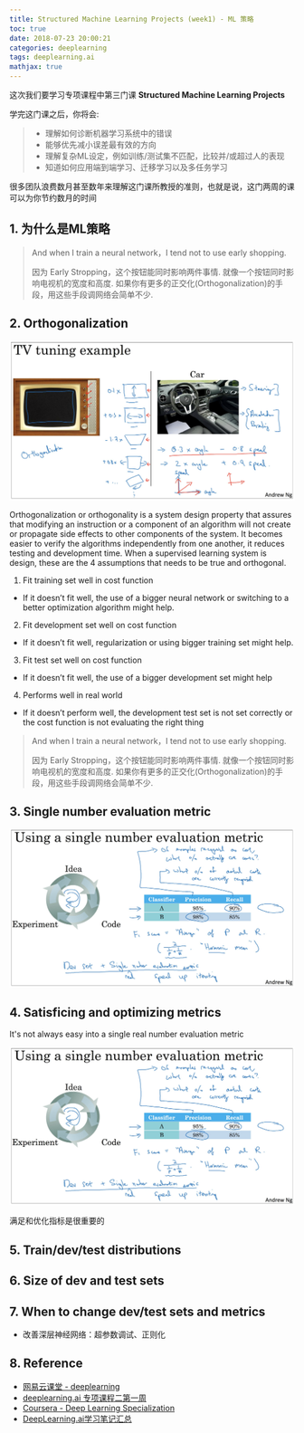 ```yaml
---
title: Structured Machine Learning Projects (week1) - ML 策略
toc: true
date: 2018-07-23 20:00:21
categories: deeplearning
tags: deeplearning.ai
mathjax: true
---
```


<script type="text/x-mathjax-config">
  MathJax.Hub.Config({
    extensions: ["tex2jax.js"],
    jax: ["input/TeX"],
    tex2jax: {
      inlineMath: [ ['$','$'], ['\\(','\\)'] ],
      displayMath: [ ['$$','$$']],
      processEscapes: true
    }
  });
</script>
<script type="text/javascript" src="https://cdn.mathjax.org/mathjax/latest/MathJax.js?config=TeX-AMS_HTML,http://myserver.com/MathJax/config/local/local.js">
</script>

这次我们要学习专项课程中第三门课 **Structured Machine Learning Projects**

学完这门课之后，你将会:

> - 理解如何诊断机器学习系统中的错误
> - 能够优先减小误差最有效的方向
> - 理解复杂ML设定，例如训练/测试集不匹配，比较并/或超过人的表现
> - 知道如何应用端到端学习、迁移学习以及多任务学习

很多团队浪费数月甚至数年来理解这门课所教授的准则，也就是说，这门两周的课可以为你节约数月的时间

<!-- more -->

## 1. 为什么是ML策略

> And when I train a neural network，I tend not to use early shopping.
> 
> 因为 Early Stropping，这个按钮能同时影响两件事情. 就像一个按钮同时影响电视机的宽度和高度. 如果你有更多的正交化(Orthogonalization)的手段，用这些手段调网络会简单不少.

## 2. Orthogonalization

<img src="/images/deeplearning/C3W1-2_1.png" width="600" />

Orthogonalization or orthogonality is a system design property that assures that modifying an instruction
or a component of an algorithm will not create or propagate side effects to other components of the
system. It becomes easier to verify the algorithms independently from one another, it reduces testing and
development time.
When a supervised learning system is design, these are the 4 assumptions that needs to be true and
orthogonal.
1. Fit training set well in cost function
- If it doesn’t fit well, the use of a bigger neural network or switching to a better optimization
algorithm might help.
2. Fit development set well on cost function
- If it doesn’t fit well, regularization or using bigger training set might help.
3. Fit test set well on cost function
- If it doesn’t fit well, the use of a bigger development set might help
4. Performs well in real world
- If it doesn’t perform well, the development test set is not set correctly or the cost function is
not evaluating the right thing

> And when I train a neural network，I tend not to use early shopping.
> 
> 因为 Early Stropping，这个按钮能同时影响两件事情. 就像一个按钮同时影响电视机的宽度和高度. 如果你有更多的正交化(Orthogonalization)的手段，用这些手段调网络会简单不少.

## 3. Single number evaluation metric

<img src="/images/deeplearning/C3W1-4_1.png" width="600" />

## 4. Satisficing and optimizing metrics

It's not always easy into a single real number evaluation metric

<img src="/images/deeplearning/C3W1-4_1.png" width="600" />

满足和优化指标是很重要的

## 5. Train/dev/test distributions

## 6. Size of dev and test sets

## 7. When to change dev/test sets and metrics

- 改善深层神经网络：超参数调试、正则化

## 8. Reference

- [网易云课堂 - deeplearning][1]
- [deeplearning.ai 专项课程二第一周][2]
- [Coursera - Deep Learning Specialization][3]
- [DeepLearning.ai学习笔记汇总][4]

[1]: https://study.163.com/my#/smarts
[2]: https://daniellaah.github.io/2017/deeplearning-ai-Improving-Deep-Neural-Networks-week1.html
[3]: https://www.coursera.org/specializations/deep-learning
[4]: http://www.cnblogs.com/marsggbo/p/7470989.html

